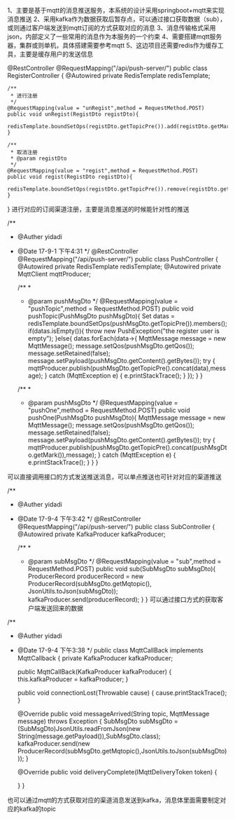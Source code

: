 1、主要是基于mqtt的消息推送服务，本系统的设计采用springboot+mqtt来实现消息推送
2、采用kafka作为数据获取后暂存点，可以通过接口获取数据（sub），或则通过客户端发送到mqtt订阅的方式获取对应的消息
3、消息传输格式采用json，内部定义了一些常用的消息作为本服务的一个约束
4、需要搭建mqtt服务器，集群或则单机，具体搭建需要参考mqtt
5、这边项目还需要redis作为缓存工具，主要是缓存用户的发送信息

@RestController
@RequestMapping("/api/push-server/")
public class RegisterController {
    @Autowired
    private RedisTemplate redisTemplate;

    /**
     * 进行注册
     */
    @RequestMapping(value = "unRegist",method = RequestMethod.POST)
    public void unRegist(RegistDto registDto){
        redisTemplate.boundSetOps(registDto.getTopicPre()).add(registDto.getMark());
    }

    /**
     * 取消注册
     * @param registDto
     */
    @RequestMapping(value = "regist",method = RequestMethod.POST)
    public void regist(RegistDto registDto){
        redisTemplate.boundSetOps(registDto.getTopicPre()).remove(registDto.getMark());
    }
}
进行对应的订阅渠道注册，主要是消息推送的时候能针对性的推送

/**
 * @Auther yidadi
 * @Date 17-9-1 下午4:31
 */
@RestController
@RequestMapping("/api/push-server/")
public class PushController {
    @Autowired
    private RedisTemplate redisTemplate;
    @Autowired
    private MqttClient mqttProducer;

    /**
     *
     * @param pushMsgDto
     */
    @RequestMapping(value = "pushTopic",method = RequestMethod.POST)
    public void pushTopic(PushMsgDto pushMsgDto){
        Set<String> datas = redisTemplate.boundSetOps(pushMsgDto.getTopicPre()).members();
        if(datas.isEmpty()){
            throw new PushException("the register user is empty");
        }else{
            datas.forEach(data->{
                MqttMessage message = new MqttMessage();
                message.setQos(pushMsgDto.getQos());
                message.setRetained(false);
                message.setPayload(pushMsgDto.getContent().getBytes());
                try {
                    mqttProducer.publish(pushMsgDto.getTopicPre().concat(data),message);
                } catch (MqttException e) {
                    e.printStackTrace();
                }
            });
        }
    }

    /**
     *
     * @param pushMsgDto
     */
    @RequestMapping(value = "pushOne",method = RequestMethod.POST)
    public void pushOne(PushMsgDto pushMsgDto){
        MqttMessage message = new MqttMessage();
        message.setQos(pushMsgDto.getQos());
        message.setRetained(false);
        message.setPayload(pushMsgDto.getContent().getBytes());
        try {
            mqttProducer.publish(pushMsgDto.getTopicPre().concat(pushMsgDto.getMark()),message);
        } catch (MqttException e) {
            e.printStackTrace();
        }
    }
}

可以直接调用接口的方式发送推送消息，可以单点推送也可针对对应的渠道推送


/**
 * @Auther yidadi
 * @Date 17-9-4 下午3:42
 */
@RestController
@RequestMapping("/api/push-server/")
public class SubController {
    @Autowired
    private KafkaProducer kafkaProducer;

    /**
     *
     * @param subMsgDto
     */
    @RequestMapping(value = "sub",method = RequestMethod.POST)
    public void sub(SubMsgDto subMsgDto){
        ProducerRecord producerRecord = new ProducerRecord(subMsgDto.getMqtopic(), JsonUtils.toJson(subMsgDto));
        kafkaProducer.send(producerRecord);
    }
} 
可以通过接口方式的获取客户端发送回来的数据




/**
 * @Auther yidadi
 * @Date 17-9-4 下午3:38
 */
public class MqttCallBack implements MqttCallback {
    private KafkaProducer kafkaProducer;

    public MqttCallBack(KafkaProducer kafkaProducer) {
        this.kafkaProducer = kafkaProducer;
    }

    public void connectionLost(Throwable cause) {
        cause.printStackTrace();
    }

    @Override
    public void messageArrived(String topic, MqttMessage message) throws Exception {
        SubMsgDto subMsgDto = (SubMsgDto)JsonUtils.readFromJson(new String(message.getPayload()),SubMsgDto.class);
        kafkaProducer.send(new ProducerRecord(subMsgDto.getMqtopic(),JsonUtils.toJson(subMsgDto)));
    }

    @Override
    public void deliveryComplete(IMqttDeliveryToken token) {

    }
}

也可以通过mqtt的方式获取对应的渠道消息发送到kafka，消息体里面需要制定对应的kafka的topic


